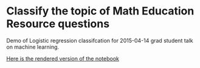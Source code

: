 # Classify the topic of Math Education Resource questions

Demo of Logistic regression classifcation for 2015-04-14 grad student talk on machine learning.

[Here is the rendered version of the notebook](http://nbviewer.ipython.org/github/BernhardKonrad/Classify-MER-topics-demo/blob/master/predict_MER_topic.ipynb)
